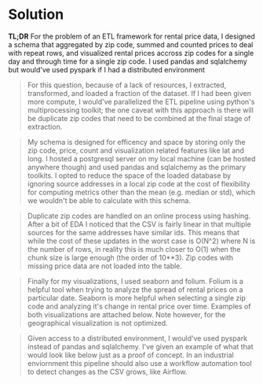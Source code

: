 # Solution
**TL;DR** For the problem of an ETL framework for rental price data, I designed a schema that aggregated by zip code, summed and counted prices to deal with repeat rows, and visualized rental prices accross zip codes for a single day and through time for a single zip code. I used pandas and sqlalchemy but would've used pyspark if I had a distributed environment
> For this question, because of a lack of resources, I extracted, transformed, and loaded a fraction of the dataset. If I had been given more compute, I would've parallelized the ETL pipeline using python's multiprocessing toolkit; the one caveat with this approach is there will be duplicate zip codes that need to be combined at the final stage of extraction.

> My schema is designed for efficency and space by storing only the zip code, price, count and visualization related features like lat and long. I hosted a postgresql server on my local machine (can be hosted anywhere though) and used pandas and sqlalchemy as the primary toolkits. I opted to reduce the space of the loaded database by ignoring source addresses in a local zip code at the cost of flexibility for computing metrics other than the mean (e.g. median or std), which we wouldn't be able to calculate with this schema. 

> Duplicate zip codes are handled on an online process using hashing. After a bit of EDA I noticed that the CSV is fairly linear in that multiple sources for the same addresses have similar ids. This means that while the cost of these updates in the worst case is O(N^2) where N is the number of rows, in reality this is much closer to O(1) when the chunk size is large enough (the order of 10\*\*3). Zip codes with missing price data are not loaded into the table.

> Finally for my visualizations, I used seaborn and folium. Folium is a helpful tool when trying to analyze the spread of rental prices on a particular date. Seaborn is more helpful when selecting a single zip code and analyzing it's change in rental price over time. Examples of both visualizations are attached below. Note however, for the geographical visualization is not optimized. 

> Given access to a distributed environment, I would've used pyspark instead of pandas and sqlalchemy. I've given an example of what that would look like below just as a proof of concept. In an industrial enviornment this pipeline should also use a workflow automation tool to detect changes as the CSV grows, like Airflow.
